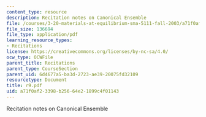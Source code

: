 ```yaml
---
content_type: resource
description: Recitation notes on Canonical Ensemble
file: /courses/3-20-materials-at-equilibrium-sma-5111-fall-2003/a71f0af23398b25664e21899c4f01143_r9.pdf
file_size: 136694
file_type: application/pdf
learning_resource_types:
- Recitations
license: https://creativecommons.org/licenses/by-nc-sa/4.0/
ocw_type: OCWFile
parent_title: Recitations
parent_type: CourseSection
parent_uid: 6d4677a5-ba3d-2723-ae39-20075fd32109
resourcetype: Document
title: r9.pdf
uid: a71f0af2-3398-b256-64e2-1899c4f01143
---
```

Recitation notes on Canonical Ensemble